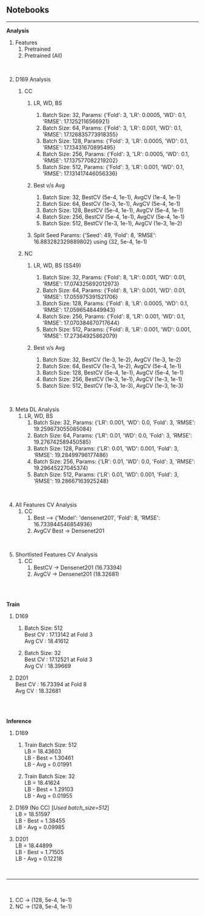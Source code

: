 ## **Notebooks**

---

**Analysis**

1. Features
    1. Pretrained      
    2. Pretrained (All)  

<br/>

2. D169 Analysis
    1. CC
        1. LR, WD, BS
            1. Batch Size: 32, Params: {'Fold': 3, 'LR': 0.0005, 'WD': 0.1, 'RMSE': 17.1252116566921}
            2. Batch Size: 64, Params: {'Fold': 3, 'LR': 0.001, 'WD': 0.1, 'RMSE': 17.126835773918355}  
            3. Batch Size: 128, Params: {'Fold': 3, 'LR': 0.0005, 'WD': 0.1, 'RMSE': 17.13431670895495} 
            4. Batch Size: 256, Params: {'Fold': 3, 'LR': 0.0005, 'WD': 0.1, 'RMSE': 17.137577082219202}
            5. Batch Size: 512, Params: {'Fold': 3, 'LR': 0.001, 'WD': 0.1, 'RMSE': 17.131417446056336} 
        
        2. Best v/s Avg
            1. Batch Size: 32, BestCV (5e-4, 1e-1), AvgCV (1e-4, 1e-1)
            2. Batch Size: 64, BestCV (1e-3, 1e-1), AvgCV (5e-4, 1e-1)
            3. Batch Size: 128, BestCV (5e-4, 1e-1), AvgCV (5e-4, 1e-1)
            4. Batch Size: 256, BestCV (5e-4, 1e-1), AvgCV (5e-4, 1e-1)
            5. Batch Size: 512, BestCV (1e-3, 1e-1), AvgCV (1e-3, 1e-2)
        
        3. Split Seed
            Params: {'Seed': 49, 'Fold': 8, 'RMSE': 16.883282329889802} using (32, 5e-4, 1e-1)
    
    2. NC
        1. LR, WD, BS (SS49)
            1. Batch Size: 32, Params: {'Fold': 8, 'LR': 0.001, 'WD': 0.01, 'RMSE': 17.074325692012973}
            2. Batch Size: 64, Params: {'Fold': 8, 'LR': 0.001, 'WD': 0.01, 'RMSE': 17.055975391521706}
            3. Batch Size: 128, Params: {'Fold': 8, 'LR': 0.0005, 'WD': 0.1, 'RMSE': 17.0596548449943} 
            4. Batch Size: 256, Params: {'Fold': 8, 'LR': 0.001, 'WD': 0.1, 'RMSE': 17.070384670717644}
            5. Batch Size: 512, Params: {'Fold': 8, 'LR': 0.001, 'WD': 0.001, 'RMSE': 17.27364925862079} 
        
        2. Best v/s Avg 
            1. Batch Size: 32, BestCV (1e-3, 1e-2), AvgCV (1e-3, 1e-2)
            2. Batch Size: 64, BestCV (1e-3, 1e-2), AvgCV (5e-4, 1e-1)
            3. Batch Size: 128, BestCV (5e-4, 1e-1), AvgCV (5e-4, 1e-1)
            4. Batch Size: 256, BestCV (1e-3, 1e-1), AvgCV (1e-3, 1e-1)
            5. Batch Size: 512, BestCV (1e-3, 1e-3), AvgCV (1e-3, 1e-3)

<br/>

3. Meta DL Analysis
    1. LR, WD, BS
        1. Batch Size: 32, Params: {'LR': 0.001, 'WD': 0.0, 'Fold': 3, 'RMSE': 19.259673055085084}
        2. Batch Size: 64, Params: {'LR': 0.01, 'WD': 0.0, 'Fold': 3, 'RMSE': 19.276742589450585} 
        3. Batch Size: 128, Params: {'LR': 0.01, 'WD': 0.001, 'Fold': 3, 'RMSE': 19.28499796177486} 
        4. Batch Size: 256, Params: {'LR': 0.01, 'WD': 0.0, 'Fold': 3, 'RMSE': 19.29645227045374} 
        5. Batch Size: 512, Params: {'LR': 0.01, 'WD': 0.001, 'Fold': 3, 'RMSE': 19.28667163925248} 

<br/>

4. All Features CV Analysis
    1. CC
        1. Best --> {'Model': 'densenet201', 'Fold': 8, 'RMSE': 16.733944546854936}
        2. AvgCV Best -> Densenet201

<br/>

5. Shortlisted Features CV Analysis
    1. CC
        1. BestCV -> Densenet201 (16.73394)
        2. AvgCV  -> Densenet201 (18.32681)
         
        
<br/>
<br/>

**Train**

1. D169 
    1. Batch Size: 512 </br>
        Best CV : 17.13142 at Fold 3 </br>
        Avg CV  : 18.41612

    2. Batch Size: 32 <br/>
        Best CV : 17.12521 at Fold 3 </br>
        Avg CV  : 18.39669 <br/>

2. D201 <br/>
    Best CV : 16.73394 at Fold 8 <br/>
    Avg CV  : 18.32681
    
<br/>
<br/>

**Inference**

1. D169  
    1. Train Batch Size: 512 <br/>
        LB = 18.43603 </br>
        LB - Best = 1.30461 </br>
        LB - Avg  = 0.01991 </br>
    
    2. Train Batch Size: 32 <br/>
        LB = 18.41624 </br>
        LB - Best = 1.29103 </br>
        LB - Avg  = 0.01955 </br>

2. D169 (No CC) [*Used batch_size=512*] <br/>
   LB = 18.51597 </br>
   LB - Best = 1.38455 </br>
   LB - Avg  = 0.09985 </br>


3. D201 <br/>
    LB = 18.44899 <br/>
    LB - Best = 1.71505 <br/>
    LB - Avg  = 0.12218 <br/>

<br/>

---

<br/>

1. CC -> (128, 5e-4, 1e-1)
2. NC -> (128, 5e-4, 1e-1)

<br/>